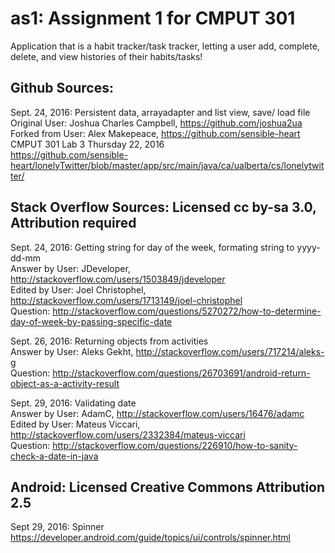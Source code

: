# as1: Assignment 1 for CMPUT 301
Application that is a habit tracker/task tracker, letting a user add, complete, delete, and view histories of their habits/tasks!

Github Sources:
--------------------------------------------------------------

Sept. 24, 2016: Persistent data, arrayadapter and list view, save/ load file <br />
	Original User: Joshua Charles Campbell, https://github.com/joshua2ua <br />
	Forked from User: Alex Makepeace, https://github.com/sensible-heart <br />
	CMPUT 301 Lab 3 Thursday 22, 2016 <br />
	https://github.com/sensible-heart/lonelyTwitter/blob/master/app/src/main/java/ca/ualberta/cs/lonelytwitter/ <br />

Stack Overflow Sources: Licensed cc by-sa 3.0, Attribution required
--------------------------------------------------------------

Sept. 24, 2016: Getting string for day of the week, formating string to yyyy-dd-mm <br />
	Answer by User: JDeveloper, http://stackoverflow.com/users/1503849/jdeveloper <br />
	Edited by User: Joel Christophel, http://stackoverflow.com/users/1713149/joel-christophel <br />
	Question: http://stackoverflow.com/questions/5270272/how-to-determine-day-of-week-by-passing-specific-date <br />

Sept. 26, 2016: Returning objects from activities <br />
	Answer by User: Aleks Gekht, http://stackoverflow.com/users/717214/aleks-g <br />
	Question: http://stackoverflow.com/questions/26703691/android-return-object-as-a-activity-result <br />

Sept. 29, 2016: Validating date<br />
	Answer by User: AdamC, http://stackoverflow.com/users/16476/adamc <br />
	Edited by User: Mateus Viccari, http://stackoverflow.com/users/2332384/mateus-viccari <br />
	Question: http://stackoverflow.com/questions/226910/how-to-sanity-check-a-date-in-java <br />

Android: Licensed Creative Commons Attribution 2.5
--------------------------------------------------------------
Sept 29, 2016: Spinner<br />
https://developer.android.com/guide/topics/ui/controls/spinner.html<br />